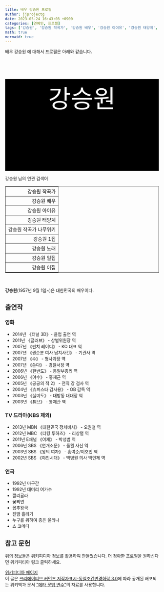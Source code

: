```yaml
---
title: 배우 강승원 프로필
author: jjprojectg
date: 2023-05-24 16:43:03 +0900
categories: [연예인, 프로필]
tags: ['강승원', '강승원 작곡가', '강승원 배우', '강승원 아이유', '강승원 태양계', '강승원 작곡가 나무위키', '강승원 1집', '강승원 노래', '강승원 일집', '강승원 이집']
math: true
mermaid: true
---
```


<p>
배우 강승원 에 대해서  프로필은 아래와 같습니다. 
</p>
<div class="textimage_container" style="background-color:black ; width:100%; height:300px; ">
  <p style=" color: white; text-align: center;font-size:80">강승원</p>
</div>
<p>
 강승원 님의 연관 검색어
</p>
<table  border="1" class="dataframe"> <tr style="text-align: right;"> <td> 강승원 작곡가 </td></tr> <tr style="text-align: right;"> <td> 강승원 배우 </td></tr> <tr style="text-align: right;"> <td> 강승원 아이유 </td></tr> <tr style="text-align: right;"> <td> 강승원 태양계 </td></tr> <tr style="text-align: right;"> <td> 강승원 작곡가 나무위키 </td></tr> <tr style="text-align: right;"> <td> 강승원 1집 </td></tr> <tr style="text-align: right;"> <td> 강승원 노래 </td></tr> <tr style="text-align: right;"> <td> 강승원 일집 </td></tr> <tr style="text-align: right;"> <td> 강승원 이집 </td></tr></table>
<br />
<p><span></span>
</p>
<p><b>강승원</b>(1957년 9월 1일~)은 대한민국의 배우이다.</p>

<h2>출연작</h2>
<h3>영화</h3>
<ul><li>2014년 《터널 3D》- 클럽 출연 역</li>
<li>2011년 《글러브》 - 상벌위원장 역</li>
<li>2007년 《펀치 레이디》 - KO 대표 역</li>
<li>2007년 《권순분 여사 납치사건》 - 기관사 역</li>
<li>2007년 《수》 - 형사과장 역</li>
<li>2007년 《쏜다》 - 경찰서장 역</li>
<li>2006년 《한반도》 - 통일부총리 역</li>
<li>2006년 《야수》 - 홍재근 역</li>
<li>2005년 《공공의 적 2》 - 전직 강 검사 역</li>
<li>2004년 《슈퍼스타 감사용》 - OB 감독 역</li>
<li>2003년 《실미도》 - 대방동 대대장 역</li>
<li>2003년 《튜브》 - 통제관 역</li></ul>

<h3>TV 드라마(KBS 제외)</h3>
<ul><li>2013년 MBN 《대한민국 정치비사》 - 오원철 역</li>
<li>2012년 MBC 《더킹 투하츠》 - 리상렬 역</li>
<li>2011년 E채널 《여제》 - 박성범 역</li>
<li>2006년 SBS 《연개소문》 - 돌궐 사신 역</li>
<li>2003년 SBS 《왕의 여자》 - 홍여순/이호민 역</li>
<li>2002년 SBS 《야인시대》 - 백병원 의사 백인제 역</li></ul>

<h3>연극</h3>
<ul><li>1992년 마구간</li>
<li>1992년 대머리 여가수</li>
<li>깔리귤라</li>
<li>꽃뫼연</li>
<li>꼽추왕국</li>
<li>진땀 흘리기</li>
<li>누구를 위하여 종은 울리나</li>
<li>쇼 코메디</li></ul>

<h2>참고 문헌</h2>
<p>
위의 정보들은 위키피디아 정보를 활용하여 만들었습니다. 
더 정확한 프로필을 원하신다면 위키피티아 링크 클릭하세요. 
</p>
<a href="https://ko.wikipedia.org/wiki/강승원_(배우)" >위키피디아 페이지 </a>


<footer>
이 글은 <a href="https://creativecommons.org/licenses/by-sa/3.0/">크리에이티브 커먼즈 저작자표시-동일조건변경허락 3.0</a>에 따라 공개된 배포되는 위키백과 문서 <a href="https://ko.wikipedia.org/wiki/메타_문법_변수">"메타 문법 변수"</a>의 자료를 사용합니다.
</footer>
